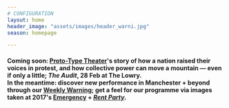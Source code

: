 ```yaml
---
# CONFIGURATION
layout: home
header_image: "assets/images/header_warni.jpg"
season: homepage

---
```

#### Coming soon: [Proto-Type Theater](/current/2018-springsummer/proto-type)'s story of how a nation raised their voices in protest, and how collective power can move a mountain — even if only a little; *The Audit*, 28 Feb at The Lowry.<br>In the meantime: discover new performance in Manchester + beyond through our <a href="http://wordofwarning.posthaven.com" target="_blank">Weekly Warning</a>; get a feel for our programme via images taken at 2017's [Emergency](/galleries/2017-emergency) + [*Rent Party*](/galleries/2017-domestic).
